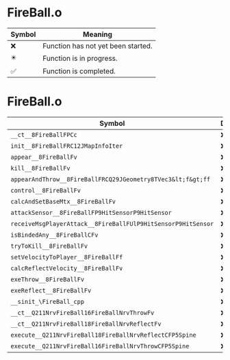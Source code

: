 # FireBall.o
| Symbol | Meaning 
| ------------- | ------------- 
| :x: | Function has not yet been started. 
| :eight_pointed_black_star: | Function is in progress. 
| :white_check_mark: | Function is completed. 


# FireBall.o
| Symbol | Decompiled? |
| ------------- | ------------- |
| `__ct__8FireBallFPCc` | :x: |
| `init__8FireBallFRC12JMapInfoIter` | :x: |
| `appear__8FireBallFv` | :x: |
| `kill__8FireBallFv` | :x: |
| `appearAndThrow__8FireBallFRCQ29JGeometry8TVec3&lt;f&gt;ff` | :x: |
| `control__8FireBallFv` | :x: |
| `calcAndSetBaseMtx__8FireBallFv` | :x: |
| `attackSensor__8FireBallFP9HitSensorP9HitSensor` | :x: |
| `receiveMsgPlayerAttack__8FireBallFUlP9HitSensorP9HitSensor` | :x: |
| `isBindedAny__8FireBallCFv` | :x: |
| `tryToKill__8FireBallFv` | :x: |
| `setVelocityToPlayer__8FireBallFf` | :x: |
| `calcReflectVelocity__8FireBallFv` | :x: |
| `exeThrow__8FireBallFv` | :x: |
| `exeReflect__8FireBallFv` | :x: |
| `__sinit_\FireBall_cpp` | :x: |
| `__ct__Q211NrvFireBall16FireBallNrvThrowFv` | :x: |
| `__ct__Q211NrvFireBall18FireBallNrvReflectFv` | :x: |
| `execute__Q211NrvFireBall18FireBallNrvReflectCFP5Spine` | :x: |
| `execute__Q211NrvFireBall16FireBallNrvThrowCFP5Spine` | :x: |
